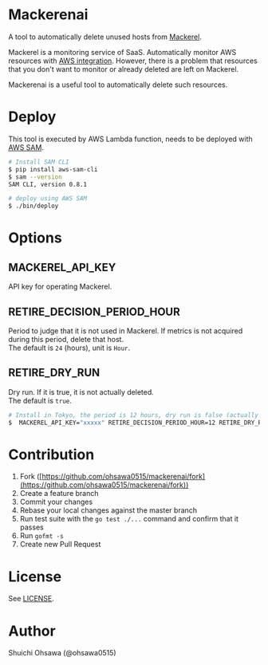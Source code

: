 Mackerenai
====

A tool to automatically delete unused hosts from [Mackerel](https://mackerel.io/).

Mackerel is a monitoring service of SaaS.
Automatically monitor AWS resources with [AWS integration](https://mackerel.io/ja/docs/entry/integrations/aws). 
However, there is a problem that resources that you don't want to monitor or already deleted are left on Mackerel.

Mackerenai is a useful tool to automatically delete such resources.

# Deploy

This tool is executed by AWS Lambda function, needs to be deployed with [AWS SAM](https://docs.aws.amazon.com/lambda/latest/dg/serverless_app.html).

```bash
# Install SAM CLI
$ pip install aws-sam-cli
$ sam --version
SAM CLI, version 0.8.1

# deploy using AWS SAM
$ ./bin/deploy
```

# Options

## MACKEREL_API_KEY

API key for operating Mackerel.

## RETIRE_DECISION_PERIOD_HOUR

Period to judge that it is not used in Mackerel. If metrics is not acquired during this period, delete that host.  
The default is `24` (hours), unit is `Hour`.

## RETIRE_DRY_RUN

Dry run. If it is true, it is not actually deleted.  
The default is `true`.

```bash
# Install in Tokyo, the period is 12 hours, dry run is false (actually delete), delete every day at 7:00pm UTC.
$  MACKEREL_API_KEY="xxxxx" RETIRE_DECISION_PERIOD_HOUR=12 RETIRE_DRY_RUN=false SCHEDULE="cron(0 19 * * ? *)" REGION=ap-northeast-1 ./bin/deploy.sh
```

# Contribution

1. Fork ([https://github.com/ohsawa0515/mackerenai/fork](https://github.com/ohsawa0515/mackerenai/fork))
2. Create a feature branch
3. Commit your changes
4. Rebase your local changes against the master branch
5. Run test suite with the `go test ./...` command and confirm that it passes
6. Run `gofmt -s`
7. Create new Pull Request

# License

See [LICENSE](https://github.com/ohsawa0515/mackerenai/blob/master/LICENSE).

# Author

Shuichi Ohsawa (@ohsawa0515)

